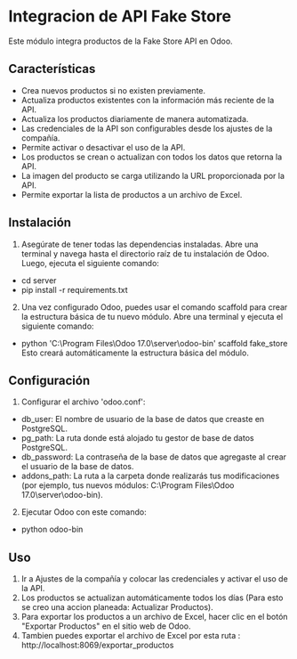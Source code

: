 # Integracion de API Fake Store 

Este módulo integra productos de la Fake Store API en Odoo.

## Características

- Crea nuevos productos si no existen previamente.
- Actualiza productos existentes con la información más reciente de la API.
- Actualiza los productos diariamente de manera automatizada.
- Las credenciales de la API son configurables desde los ajustes de la compañía.
- Permite activar o desactivar el uso de la API.
- Los productos se crean o actualizan con todos los datos que retorna la API.
- La imagen del producto se carga utilizando la URL proporcionada por la API.
- Permite exportar la lista de productos a un archivo de Excel.

## Instalación

1. Asegúrate de tener todas las dependencias instaladas. Abre una terminal y navega hasta el directorio raíz de tu instalación de Odoo. Luego, ejecuta el siguiente comando:
- cd server
- pip install -r requirements.txt

2. Una vez configurado Odoo, puedes usar el comando scaffold para crear la estructura básica de tu nuevo módulo. Abre una terminal y ejecuta el siguiente comando:
- python 'C:\Program Files\Odoo 17.0\server\odoo-bin' scaffold fake_store
Esto creará automáticamente la estructura básica del módulo.


## Configuración

1. Configurar el archivo 'odoo.conf':
- db_user: El nombre de usuario de la base de datos que creaste en PostgreSQL.
- pg_path: La ruta donde está alojado tu gestor de base de datos PostgreSQL.
- db_password: La contraseña de la base de datos que agregaste al crear el usuario de la base de datos.
- addons_path: La ruta a la carpeta donde realizarás tus modificaciones (por ejemplo, tus nuevos módulos: C:\Program Files\Odoo 17.0\server\odoo-bin).

2. Ejecutar Odoo con este comando:
- python odoo-bin


## Uso

1. Ir a Ajustes de la compañía y colocar las credenciales y activar el uso de la API.
2. Los productos se actualizan automáticamente todos los días (Para esto se creo una accion planeada: Actualizar Productos).
3. Para exportar los productos a un archivo de Excel, hacer clic en el botón "Exportar Productos" en el sitio web de Odoo.
4. Tambien puedes exportar el archivo de Excel por esta ruta : http://localhost:8069/exportar_productos
